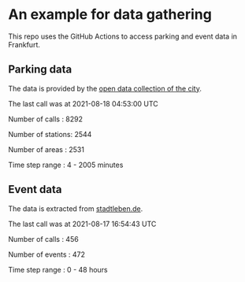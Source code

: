 # An example for data gathering

This repo uses the GitHub Actions to access parking and event data in Frankfurt.

## Parking data
The data is provided by the [open data collection of the city](https://www.offenedaten.frankfurt.de/).

The last call was at 2021-08-18 04:53:00 UTC

Number of calls   : 8292

Number of stations: 2544

Number of areas   : 2531

Time step range   :    4 - 2005 minutes


## Event data
The data is extracted from [stadtleben.de](https://stadtleben.de/frankfurt/).

The last call was at 2021-08-17 16:54:43 UTC

Number of calls   : 456

Number of events  : 472

Time step range   :   0 -  48 hours

